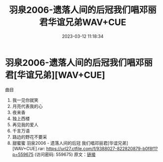 ﻿---
title: 羽泉2006-遗落人间的后冠我们唱邓丽君华谊兄弟WAV+CUE
date: 2023-03-12 11:18:34
categories: WAV车载音乐、镜像
tags: 华语中文
---
# 羽泉2006-遗落人间的后冠我们唱邓丽君[华谊兄弟][WAV+CUE]

曲目
1. 我一见你就笑
2. 月亮代表我的心
3. 夜来香
4. 独上西楼
5. 再见我的爱人
6. 千言万语
7. 路边的野花不要采
8. 甜蜜蜜
羽泉2006 - 遗落人间的后冠 我们唱邓丽君[华谊兄弟][WAV+CUE].rar: https://url27.ctfile.com/f/9388027-822820879-b0f8f1?p=559675
(访问密码: 559675)
原文：[链接](https://blog.sina.com.cn/s/blog_1647c7e76010310yy.html)